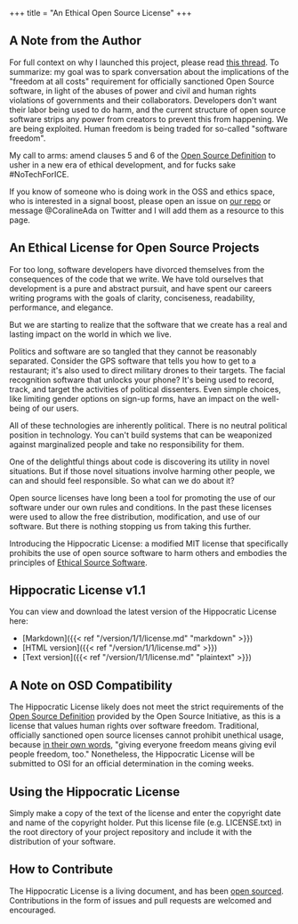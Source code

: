 +++
title = "An Ethical Open Source License"
+++

## A Note from the Author
For full context on why I launched this project, please read [this thread](https://twitter.com/CoralineAda/status/1176940605525712898). To summarize: my goal was to spark conversation about the implications of the "freedom at all costs" requirement for officially sanctioned Open Source software, in light of the abuses of power and civil and human rights violations of governments and their collaborators. Developers don't want their labor being used to do harm, and the current structure of open source software strips any power from creators to prevent this from happening. We are being exploited. Human freedom is being traded for so-called "software freedom".

My call to arms: amend clauses 5 and 6 of the [Open Source Definition](https://opensource.org/osd-annotated) to usher in a new era of ethical development, and for fucks sake #NoTechForICE.

If you know of someone who is doing work in the OSS and ethics space, who is interested in a signal boost, please open an issue on [our repo](https://github.com/ContributorCovenant/hippocratic-license) or message @CoralineAda on Twitter and I will add them as a resource to this page.

## An Ethical License for Open Source Projects
For too long, software developers have divorced themselves from the consequences of the code that we write. We have told ourselves that development is a pure and abstract pursuit, and have spent our careers writing programs with the goals of clarity, conciseness, readability, performance, and elegance.

But we are starting to realize that the software that we create has a real and lasting impact on the world in which we live.

Politics and software are so tangled that they cannot be reasonably separated. Consider the GPS software that tells you how to get to a restaurant; it's also used to direct military drones to their targets. The facial recognition software that unlocks your phone? It's being used to record, track, and target the activities of political dissenters. Even simple choices, like limiting gender options on sign-up forms, have an impact on the well-being of our users.

All of these technologies are inherently political. There is no neutral political position in technology. You can't build systems that can be weaponized against marginalized people and take no responsibility for them.

One of the delightful things about code is discovering its utility in novel situations. But if those novel situations involve harming other people, we can and should feel responsible. So what can we do about it?

Open source licenses have long been a tool for promoting the use of our software under our own rules and conditions. In the past these licenses were used to allow the free distribution, modification, and use of our software. But there is nothing stopping us from taking this further.

Introducing the Hippocratic License: a modified MIT license that specifically prohibits the use of open source software to harm others and embodies the principles of [Ethical Source Software](https://ethicalsource.dev).

## Hippocratic License v1.1

You can view and download the latest version of the Hippocratic License here:

- [Markdown]({{< ref "/version/1/1/license.md" "markdown" >}})
- [HTML version]({{< ref "/version/1/1/license.md" >}})
- [Text version]({{< ref "/version/1/1/license.md" "plaintext" >}})

## A Note on OSD Compatibility

The Hippocratic License likely does not meet the strict requirements of the [Open Source Definition](https://opensource.org/osd-annotated) provided by the Open Source Initiative, as this is a license that values human rights over software freedom. Traditional, officially sanctioned open source licenses cannot prohibit unethical usage, because [in their own words](https://opensource.org/faq#evil), "giving everyone freedom means giving evil people freedom, too." Nonetheless, the Hippocratic License will be submitted to OSI for an official determination in the coming weeks.

## Using the Hippocratic License

Simply make a copy of the text of the license and enter the copyright date and name of the copyright holder. Put this license file (e.g. LICENSE.txt) in the root directory of your project repository and include it with the distribution of your software.

## How to Contribute

The Hippocratic License is a living document, and has been [open sourced](https://github.com/ContributorCovenant/hippocratic-license "Hippocratic License source code").
Contributions in the form of issues and pull requests are welcomed and encouraged.
